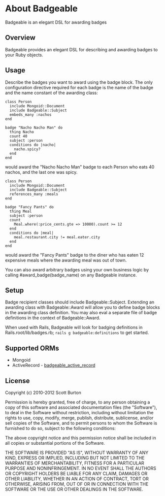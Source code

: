 About Badgeable
===============
Badgeable is an elegant DSL for awarding badges

Overview
--------
Badgeable provides an elegant DSL for describing and awarding badges
to your Ruby objects.

Usage
-----
Describe the badges you want to award using the badge block. The only 
configuration directive required for each badge is the name of the badge
and the name constant of the awarding class:

    class Person
      include Mongoid::Document
      include Badgeable::Subject
      embeds_many :nachos
    end

    badge "Nacho Nacho Man" do
      thing Nacho
      count 40
      subject :person
      conditions do |nacho|
        nacho.spicy?
      end
    end

would award the "Nacho Nacho Man" badge to each Person who eats 40 
nachos, and the last one was spicy.

    class Person
      include Mongoid::Document
      include Badgeable::Subject
      references_many :meals
    end

    badge "Fancy Pants" do
      thing Meal
      subject :person
      count
        Meal.where(:price_cents.gte => 10000).count >= 12
      end
      conditions do |meal|
        meal.restaurant.city != meal.eater.city
      end
    end
  
would award the "Fancy Pants" badge to the diner who has eaten 12 
expensive meals where the awarding meal was out of town.

You can also award arbitrary badges using your own business logic by 
calling #award_badge(badge_name) on any Badgeable instance.

Setup
-----
Badge recipient classes should include Badgeable::Subject.
Extending an awarding class with Badgeable::Award will allow you
to define badge blocks in the awarding class definition. You may
also eval a separate file of badge definitions in the context of
Badgeable::Award.

When used with Rails, Badgeable will look for badging definitions
in Rails.root/lib/badges.rb; `rails g badgeable:definitions` to
get started.

Supported ORMs
--------------
* Mongoid
* ActiveRecord - [badgeable_active_record](https://github.com/scottburton11/badgeable_active_record)

License
-------
Copyright (c) 2010-2012 Scott Burton

Permission is hereby granted, free of charge, to any person obtaining
a copy of this software and associated documentation files (the
"Software"), to deal in the Software without restriction, including
without limitation the rights to use, copy, modify, merge, publish,
distribute, sublicense, and/or sell copies of the Software, and to
permit persons to whom the Software is furnished to do so, subject to
the following conditions:

The above copyright notice and this permission notice shall be
included in all copies or substantial portions of the Software.


THE SOFTWARE IS PROVIDED "AS IS", WITHOUT WARRANTY OF ANY KIND,
EXPRESS OR IMPLIED, INCLUDING BUT NOT LIMITED TO THE WARRANTIES OF
MERCHANTABILITY, FITNESS FOR A PARTICULAR PURPOSE AND
NONINFRINGEMENT. IN NO EVENT SHALL THE AUTHORS OR COPYRIGHT HOLDERS BE
LIABLE FOR ANY CLAIM, DAMAGES OR OTHER LIABILITY, WHETHER IN AN ACTION
OF CONTRACT, TORT OR OTHERWISE, ARISING FROM, OUT OF OR IN CONNECTION
WITH THE SOFTWARE OR THE USE OR OTHER DEALINGS IN THE SOFTWARE.